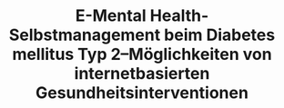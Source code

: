 --- 
abstract: '' 
authors: 
 - S Nobis
 -  E Heber
 -  D Lehr
 -  admin
doi: '' 
featured: false 
publication: '*Selbstmanagement bei chronischen Erkrankungen*, 232' 
publication_short: '' 
publishDate: '2019-01-01' 
title: 'E-Mental Health- Selbstmanagement beim Diabetes mellitus Typ 2–Möglichkeiten von internetbasierten Gesundheitsinterventionen' 
url_code: '' 
url_dataset: '' 
url_pdf: '' 
url_poster: '' 
url_project: '' 
url_slides: '' 
url_source: '' 
url_video: '' 
---